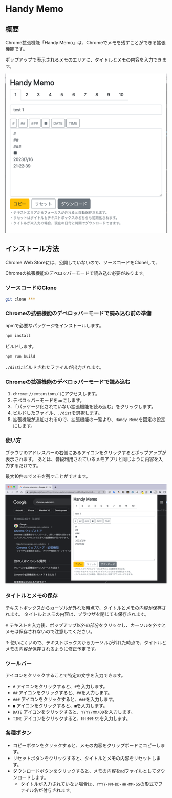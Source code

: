 # Handy Memo

## 概要

Chrome拡張機能「Handy Memo」は、Chromeでメモを残すことができる拡張機能です。

ポップアップで表示されるメモのエリアに、タイトルとメモの内容を入力できます。

![demo_01](./img/demo_01.png)


## インストール方法

Chrome Web Storeには、公開していないので、ソースコードをCloneして、

Chromeの拡張機能のデベロッパーモードで読み込む必要があります。

### ソースコードのClone

```bash
git clone ***
```

### Chromeの拡張機能のデベロッパーモードで読み込む前の準備

npmで必要なパッケージをインストールします。

```bash
npm install
```

ビルドします。

```bash
npm run build
```

`./dist`にビルドされたファイルが出力されます。

### Chromeの拡張機能のデベロッパーモードで読み込む

1. `chrome://extensions/` にアクセスします。
2. デベロッパーモードを`on`にします。
3. 「パッケージ化されていない拡張機能を読み込む」をクリックします。
4. ビルドしたファイル、`./dist`を選択します。
5. 拡張機能が追加されるので、拡張機能の一覧より、`Handy Memo`を固定の設定にします。


### 使い方

ブラウザのアドレスバーの右側にあるアイコンをクリックするとポップアップが表示されます。
あとは、普段利用されているメモアプリと同じように内容を入力するだけです。

最大10件までメモを残すことができます。

![demo_02](./img/demo_02.png)

### タイトルとメモの保存

テキストボックスからカーソルが外れた時点で、タイトルとメモの内容が保存されます。
タイトルとメモの内容は、ブラウザを閉じても保存されます。

※ テキストを入力後、ポップアップ以外の部分をクリックし、カーソルを外すとメモは保存されないので注意してください。

↑ 使いにくいので、テキストボックスからカーソルが外れた時点で、タイトルとメモの内容が保存されるように修正予定です。


### ツールバー

アイコンをクリックすることで特定の文字を入力できます。

- `#` アイコンをクリックすると、`#`を入力します。
- `##` アイコンをクリックすると、`##`を入力します。
- `###` アイコンをクリックすると、`###`を入力します。
- `■` アイコンをクリックすると、`■`を入力します。
- `DATE` アイコンをクリックすると、`YYYY/MM/DD`を入力します。
- `TIME` アイコンをクリックすると、`HH:MM:SS`を入力します。

### 各種ボタン

- コピーボタンをクリックすると、メモの内容をクリップボードにコピーします。
- リセットボタンをクリックすると、タイトルとメモの内容をリセットします。
- ダウンロードボタンをクリックすると、メモの内容を`md`ファイルとしてダウンロードします。
  - タイトルが入力されていない場合は、`YYYY-MM-DD-HH-MM-SS`の形式でファイル名が付与されます。


